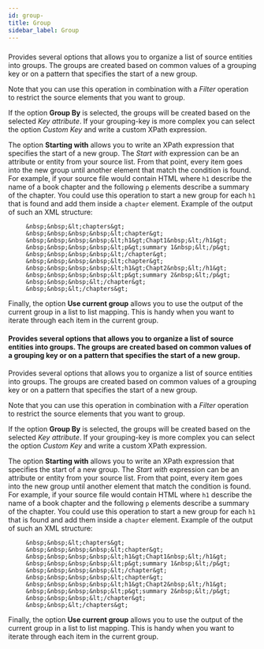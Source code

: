 ```yaml
---
id: group-
title: Group 
sidebar_label: Group 
---
```

### 
Provides several options that allows you  to organize a list of source entities into groups. The groups are created based on common values of a grouping key or on a pattern that specifies the start of a new group.

Note that you can use this operation in combination with a <i>Filter</i> operation to restrict the source elements that you want to group.

If the option <b>Group By</b> is selected, the groups will be created based on the selected  <i>Key attribute</i>. If your grouping-key is more complex you can select the option <i>Custom Key</i> and write a custom XPath expression.

The option <b>Starting with</b> allows you to write an XPath expression that  specifies the start of a new group. The <i>Start with</i> expression can be an attribute or entity from your source list. From that point, every item goes into the new group until another element that match the condition is found. For example, if your source file would contain HTML where <code>h1</code> describe the name of a book chapter and the following <code>p</code> elements describe a summary of the chapter. You could use this operation to start a new group for each <code>h1</code> that is found and add them inside a <code>chapter</code> element. Example of the output of such an XML structure: 
 
         &nbsp;&nbsp;&lt;chapters&gt;
         &nbsp;&nbsp;&nbsp;&nbsp;&lt;chapter&gt;
         &nbsp;&nbsp;&nbsp;&nbsp;&lt;h1&gt;Chapt1&nbsp;&lt;/h1&gt;
         &nbsp;&nbsp;&nbsp;&nbsp;&lt;p&gt;summary 1&nbsp;&lt;/p&gt;
         &nbsp;&nbsp;&nbsp;&nbsp;&lt;/chapter&gt;
         &nbsp;&nbsp;&nbsp;&nbsp;&lt;chapter&gt;
         &nbsp;&nbsp;&nbsp;&nbsp;&lt;h1&gt;Chapt2&nbsp;&lt;/h1&gt;
         &nbsp;&nbsp;&nbsp;&nbsp;&lt;p&gt;summary 2&nbsp;&lt;/p&gt;
         &nbsp;&nbsp;&nbsp;&lt;/chapter&gt;
         &nbsp;&nbsp;&lt;/chapters&gt;

Finally, the option <b>Use current group</b> allows you to use the output of the current group in a list to list mapping. This is handy when you want to iterate through each item in the current group.


#### Provides several options that allows you  to organize a list of source entities into groups. The groups are created based on common values of a grouping key or on a pattern that specifies the start of a new group.
Provides several options that allows you  to organize a list of source entities into groups. The groups are created based on common values of a grouping key or on a pattern that specifies the start of a new group.

Note that you can use this operation in combination with a <i>Filter</i> operation to restrict the source elements that you want to group.

If the option <b>Group By</b> is selected, the groups will be created based on the selected  <i>Key attribute</i>. If your grouping-key is more complex you can select the option <i>Custom Key</i> and write a custom XPath expression.

The option <b>Starting with</b> allows you to write an XPath expression that  specifies the start of a new group. The <i>Start with</i> expression can be an attribute or entity from your source list. From that point, every item goes into the new group until another element that match the condition is found. For example, if your source file would contain HTML where <code>h1</code> describe the name of a book chapter and the following <code>p</code> elements describe a summary of the chapter. You could use this operation to start a new group for each <code>h1</code> that is found and add them inside a <code>chapter</code> element. Example of the output of such an XML structure: 
 
         &nbsp;&nbsp;&lt;chapters&gt;
         &nbsp;&nbsp;&nbsp;&nbsp;&lt;chapter&gt;
         &nbsp;&nbsp;&nbsp;&nbsp;&lt;h1&gt;Chapt1&nbsp;&lt;/h1&gt;
         &nbsp;&nbsp;&nbsp;&nbsp;&lt;p&gt;summary 1&nbsp;&lt;/p&gt;
         &nbsp;&nbsp;&nbsp;&nbsp;&lt;/chapter&gt;
         &nbsp;&nbsp;&nbsp;&nbsp;&lt;chapter&gt;
         &nbsp;&nbsp;&nbsp;&nbsp;&lt;h1&gt;Chapt2&nbsp;&lt;/h1&gt;
         &nbsp;&nbsp;&nbsp;&nbsp;&lt;p&gt;summary 2&nbsp;&lt;/p&gt;
         &nbsp;&nbsp;&nbsp;&lt;/chapter&gt;
         &nbsp;&nbsp;&lt;/chapters&gt;

Finally, the option <b>Use current group</b> allows you to use the output of the current group in a list to list mapping. This is handy when you want to iterate through each item in the current group.


